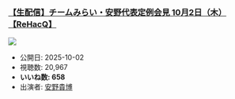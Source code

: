 ### [【生配信】チームみらい・安野代表定例会見 10月2日（木）【ReHacQ】](https://www.youtube.com/watch?v=tM_MntR9frw)
[![](https://img.youtube.com/vi/tM_MntR9frw/sddefault.jpg)](https://www.youtube.com/watch?v=tM_MntR9frw)
-   公開日: 2025-10-02
-   視聴数: 20,967
-   **いいね数: 658**
-   出演者: [安野貴博](/rehacq_fan/people/安野貴博 "wikilink")
